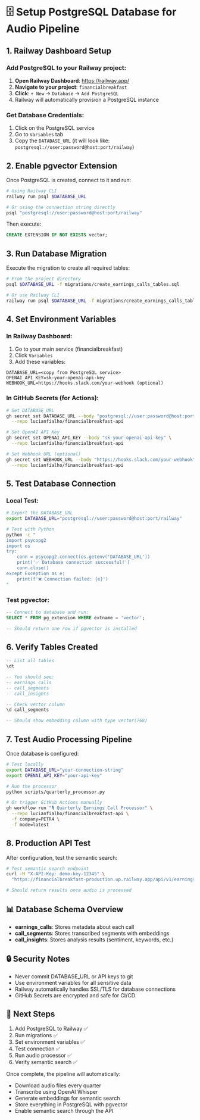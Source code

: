 # 🗄️ Setup PostgreSQL Database for Audio Pipeline

## 1. Railway Dashboard Setup

### Add PostgreSQL to your Railway project:

1. **Open Railway Dashboard**: https://railway.app/
2. **Navigate to your project**: `financialbreakfast`
3. **Click**: `+ New` → `Database` → `Add PostgreSQL`
4. Railway will automatically provision a PostgreSQL instance

### Get Database Credentials:

1. Click on the PostgreSQL service
2. Go to `Variables` tab
3. Copy the `DATABASE_URL` (it will look like: `postgresql://user:password@host:port/railway`)

## 2. Enable pgvector Extension

Once PostgreSQL is created, connect to it and run:

```bash
# Using Railway CLI
railway run psql $DATABASE_URL

# Or using the connection string directly
psql "postgresql://user:password@host:port/railway"
```

Then execute:
```sql
CREATE EXTENSION IF NOT EXISTS vector;
```

## 3. Run Database Migration

Execute the migration to create all required tables:

```bash
# From the project directory
psql $DATABASE_URL -f migrations/create_earnings_calls_tables.sql

# Or use Railway CLI
railway run psql $DATABASE_URL -f migrations/create_earnings_calls_tables.sql
```

## 4. Set Environment Variables

### In Railway Dashboard:

1. Go to your main service (financialbreakfast)
2. Click `Variables`
3. Add these variables:

```env
DATABASE_URL=<copy from PostgreSQL service>
OPENAI_API_KEY=sk-your-openai-api-key
WEBHOOK_URL=https://hooks.slack.com/your-webhook (optional)
```

### In GitHub Secrets (for Actions):

```bash
# Set DATABASE_URL
gh secret set DATABASE_URL --body "postgresql://user:password@host:port/railway" \
  --repo lucianfialho/financialbreakfast-api

# Set OpenAI API Key
gh secret set OPENAI_API_KEY --body "sk-your-openai-api-key" \
  --repo lucianfialho/financialbreakfast-api

# Set Webhook URL (optional)
gh secret set WEBHOOK_URL --body "https://hooks.slack.com/your-webhook" \
  --repo lucianfialho/financialbreakfast-api
```

## 5. Test Database Connection

### Local Test:
```bash
# Export the DATABASE_URL
export DATABASE_URL="postgresql://user:password@host:port/railway"

# Test with Python
python -c "
import psycopg2
import os
try:
    conn = psycopg2.connect(os.getenv('DATABASE_URL'))
    print('✅ Database connection successful!')
    conn.close()
except Exception as e:
    print(f'❌ Connection failed: {e}')
"
```

### Test pgvector:
```sql
-- Connect to database and run:
SELECT * FROM pg_extension WHERE extname = 'vector';

-- Should return one row if pgvector is installed
```

## 6. Verify Tables Created

```sql
-- List all tables
\dt

-- You should see:
-- earnings_calls
-- call_segments
-- call_insights

-- Check vector column
\d call_segments

-- Should show embedding column with type vector(768)
```

## 7. Test Audio Processing Pipeline

Once database is configured:

```bash
# Test locally
export DATABASE_URL="your-connection-string"
export OPENAI_API_KEY="your-api-key"

# Run the processor
python scripts/quarterly_processor.py

# Or trigger GitHub Actions manually
gh workflow run "🎙️ Quarterly Earnings Call Processor" \
  --repo lucianfialho/financialbreakfast-api \
  -f company=PETR4 \
  -f mode=latest
```

## 8. Production API Test

After configuration, test the semantic search:

```bash
# Test semantic search endpoint
curl -H "X-API-Key: demo-key-12345" \
  "https://financialbreakfast-production.up.railway.app/api/v1/earnings-calls/search?query=petroleo&limit=5"

# Should return results once audio is processed
```

## 📊 Database Schema Overview

- **earnings_calls**: Stores metadata about each call
- **call_segments**: Stores transcribed segments with embeddings
- **call_insights**: Stores analysis results (sentiment, keywords, etc.)

## 🔒 Security Notes

- Never commit DATABASE_URL or API keys to git
- Use environment variables for all sensitive data
- Railway automatically handles SSL/TLS for database connections
- GitHub Secrets are encrypted and safe for CI/CD

## 🚀 Next Steps

1. Add PostgreSQL to Railway ✅
2. Run migrations ✅
3. Set environment variables ✅
4. Test connection ✅
5. Run audio processor ✅
6. Verify semantic search ✅

Once complete, the pipeline will automatically:
- Download audio files every quarter
- Transcribe using OpenAI Whisper
- Generate embeddings for semantic search
- Store everything in PostgreSQL with pgvector
- Enable semantic search through the API